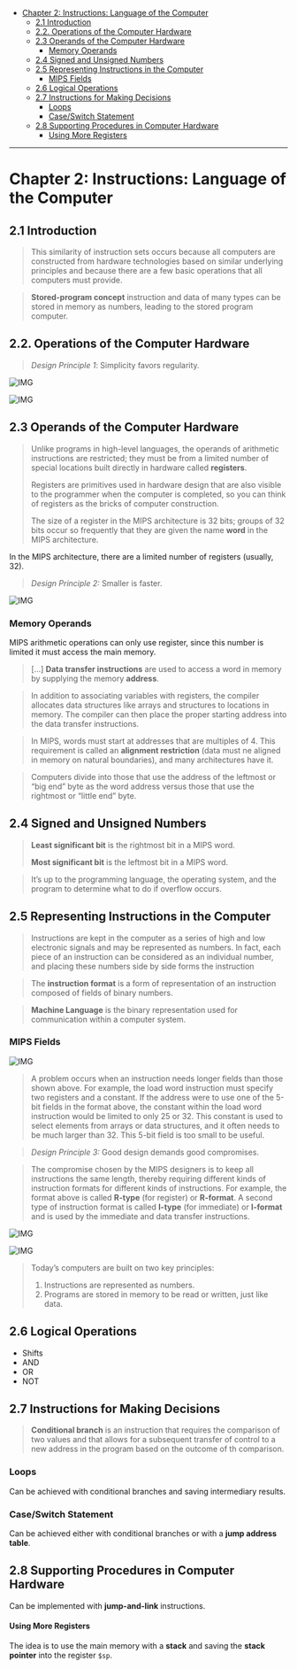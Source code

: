 - [Chapter 2: Instructions: Language of the Computer](#chapter-2-instructions-language-of-the-computer)
  - [2.1 Introduction](#21-introduction)
  - [2.2. Operations of the Computer Hardware](#22-operations-of-the-computer-hardware)
  - [2.3 Operands of the Computer Hardware](#23-operands-of-the-computer-hardware)
    - [Memory Operands](#memory-operands)
  - [2.4 Signed and Unsigned Numbers](#24-signed-and-unsigned-numbers)
  - [2.5 Representing Instructions in the Computer](#25-representing-instructions-in-the-computer)
    - [MIPS Fields](#mips-fields)
  - [2.6 Logical Operations](#26-logical-operations)
  - [2.7 Instructions for Making Decisions](#27-instructions-for-making-decisions)
    - [Loops](#loops)
    - [Case/Switch Statement](#caseswitch-statement)
  - [2.8 Supporting Procedures in Computer Hardware](#28-supporting-procedures-in-computer-hardware)
      - [Using More Registers](#using-more-registers)

---
# Chapter 2: Instructions: Language of the Computer

## 2.1 Introduction

> This similarity of instruction sets occurs because all computers are constructed from hardware technologies based on similar underlying principles and because there are a few basic operations that all computers must provide. 

> **Stored-program concept** instruction and data of many types can be stored in memory as numbers, leading to the stored program computer.

## 2.2. Operations of the Computer Hardware

> *Design Principle 1*: Simplicity favors regularity.

![IMG](imgs/2-1-2.png)

![IMG](imgs/2-1-3.png)

## 2.3 Operands of the Computer Hardware

> Unlike programs in high-level languages, the operands of arithmetic instructions are restricted; they must be from a limited number of special locations built directly in hardware called **registers**.
>
> Registers are primitives used in hardware design that are also visible to the programmer when the computer is completed, so you can think of registers as the bricks of computer construction. 
> 
>  The size of a register in
the MIPS architecture is 32 bits; groups of 32 bits occur so frequently that they are given the name **word** in the MIPS architecture.

In the MIPS architecture, there are a limited number of registers (usually, 32).

> *Design Principle 2:* Smaller is faster.

![IMG](imgs/2-1-1.png)

### Memory Operands

MIPS arithmetic operations can only use register, since this number is limited it must access the main memory.

> [...] **Data transfer instructions** are used to access a word in memory by supplying the memory **address**.

> In addition to associating variables with registers, the compiler allocates data structures like arrays and structures to locations in memory. The compiler can then place the proper starting address into the data transfer instructions.

> In MIPS, words must start at addresses that are multiples of 4. This requirement is called an **alignment restriction** (data must ne aligned in memory on natural boundaries), and many architectures have it.

> Computers divide into those that use the address of the leftmost or “big end” byte as the word address versus those that use the rightmost or “little end” byte. 


## 2.4 Signed and Unsigned Numbers

> **Least significant bit** is the rightmost bit in a MIPS word.
>
> **Most significant bit** is the leftmost bit in a MIPS word.

> It’s up to the programming language, the operating system, and the program to determine what to do if overflow occurs.

## 2.5 Representing Instructions in the Computer

> Instructions are kept in the computer as a series of high and low electronic signals and may be represented as numbers. In fact, each piece of an instruction can be considered as an individual number, and placing these numbers side by side forms the instruction

> The **instruction format** is a form of representation of an instruction composed of fields of binary numbers.

> **Machine Language** is the binary representation used for communication within a computer system.

### MIPS Fields

![IMG](imgs/2-mips-fields.png)

> A problem occurs when an instruction needs longer fields than those shown above. For example, the load word instruction must specify two registers and a constant. If the address were to use one of the 5-bit fields in the format above, the constant within the load word instruction would be limited to only 25 or 32. This constant is used to select elements from arrays or data structures, and it often needs to be much larger than 32. This 5-bit field is too small to be useful.

> *Design Principle 3:* Good design demands good compromises.

> The compromise chosen by the MIPS designers is to keep all instructions the same length, thereby requiring different kinds of instruction formats for different kinds of instructions. For example, the format above is called **R-type** (for register) or **R-format**. A second type of instruction format is called **I-type** (for immediate) or **I-format** and is used by the immediate and data transfer instructions. 

![IMG](imgs/2-mips-i-format.png)

![IMG](imgs/2-5.png)


> Today’s computers are built on two key principles:
> 1. Instructions are represented as numbers.
> 2. Programs are stored in memory to be read or written, just like data.

## 2.6 Logical Operations

- Shifts
- AND
- OR
- NOT

## 2.7 Instructions for Making Decisions

> **Conditional branch** is an instruction that requires the comparison of two values and that allows for a subsequent transfer of control to a new address in the program based on the outcome of th comparison.

### Loops

Can be achieved with conditional branches and saving intermediary results.

### Case/Switch Statement

Can be achieved either with conditional branches or with a **jump address table**.

## 2.8 Supporting Procedures in Computer Hardware

Can be implemented with **jump-and-link** instructions.

#### Using More Registers

The idea is to use the main memory with a **stack** and saving the **stack pointer** into the register `$sp`.
